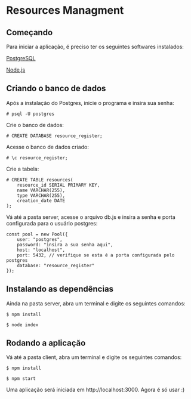 #  Resources Managment

##  Começando

Para iniciar a aplicação, é preciso ter os seguintes softwares instalados:

[PostgreSQL](https://www.postgresqltutorial.com/install-postgresql/)

[Node.js](https://docs.npmjs.com/downloading-and-installing-node-js-and-npm)

##  Criando o banco de dados

Após a instalação do Postgres, inicie o programa e insira sua senha:

```
# psql -U postgres
```

Crie o banco de dados:

```
# CREATE DATABASE resource_register;
```

Acesse o banco de dados criado: 

```
# \c resource_register;
```

Crie a tabela: 

```
# CREATE TABLE resources(
    resource_id SERIAL PRIMARY KEY,
    name VARCHAR(255),
    type VARCHAR(255),
    creation_date DATE
);
```

Vá até a pasta server, acesse o arquivo db.js e insira a senha e porta configurada para o usuário postgres:

```
const pool = new Pool({
    user: "postgres",
    password: "insira a sua senha aqui",
    host: "localhost",
    port: 5432, // verifique se esta é a porta configurada pelo postgres
    database: "resource_register"
});
```

## Instalando as dependências

Ainda na pasta server, abra um terminal e digite os seguintes comandos:

```
$ npm install
```
```
$ node index
```

## Rodando a aplicação

Vá até a pasta client, abra um terminal e digite os seguintes comandos: 

```
$ npm install
```

```
$ npm start
``` 

Uma aplicação será iniciada em http://localhost:3000. Agora é só usar :)






